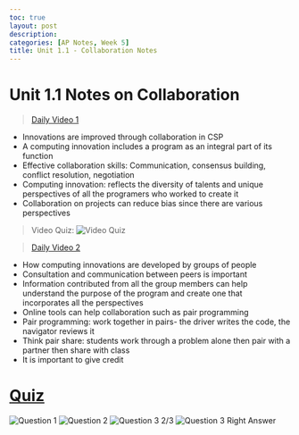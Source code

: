 ```yaml
---
toc: true
layout: post
description: 
categories: [AP Notes, Week 5]
title: Unit 1.1 - Collaboration Notes
---
```

# Unit 1.1 Notes on Collaboration
> [Daily Video 1](https://apclassroom.collegeboard.org/103/home?apd=h28y7bzid3&unit=1)
- Innovations are improved through collaboration in CSP
- A computing innovation includes a program as an integral part of its function
- Effective collaboration skills: Communication, consensus building, conflict resolution, negotiation
- Computing innovation: reflects the diversity of talents and unique perspectives of all the programers who worked to create it
- Collaboration on projects can reduce bias since there are various perspectives
> Video Quiz:
![]({{site.baseurl}}/images/quiz1.png "Video Quiz")

> [Daily Video 2](https://apclassroom.collegeboard.org/103/home?apd=ewqpdjxtpi&unit=1)
- How computing innovations are developed by groups of people
- Consultation and communication between peers is important
- Information contributed from all the group members can help understand the purpose of the program and create one that incorporates all the perspectives
- Online tools can help collaboration such as pair programming
- Pair programming: work together in pairs- the driver writes the code, the navigator reviews it
- Think pair share: students work through a problem alone then pair with a partner then share with class
- It is important to give credit
# [Quiz](https://apclassroom.collegeboard.org/103/assessments/assignments/47046174)
![]({{site.baseurl}}/images/question1.png "Question 1")
![]({{site.baseurl}}/images/question2.png "Question 2")
![]({{site.baseurl}}/images/question3.png "Question 3")
2/3
![]({{site.baseurl}}/images/question3answer.png "Question 3 Right Answer")